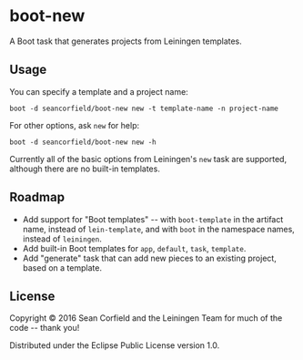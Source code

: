 # boot-new

A Boot task that generates projects from Leiningen templates.

## Usage

You can specify a template and a project name:

    boot -d seancorfield/boot-new new -t template-name -n project-name

For other options, ask `new` for help:

    boot -d seancorfield/boot-new new -h

Currently all of the basic options from Leiningen's `new` task are supported, although there are no built-in templates.

## Roadmap

* Add support for "Boot templates" -- with `boot-template` in the artifact name, instead of `lein-template`, and with `boot` in the namespace names, instead of `leiningen`.
* Add built-in Boot templates for `app`, `default`, `task`, `template`.
* Add "generate" task that can add new pieces to an existing project, based on a template.

## License

Copyright © 2016 Sean Corfield and the Leiningen Team for much of the code -- thank you!

Distributed under the Eclipse Public License version 1.0.
